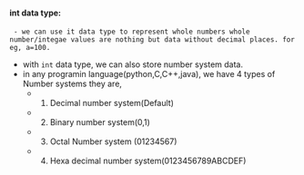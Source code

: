#### int data type:
     - we can use it data type to represent whole numbers whole number/integae values are nothing but data without decimal places. for eg, a=100.
     
- with `int` data type, we can also store number system data.
- in any programin language(python,C,C++,java), we have 4 types of Number systems they are,
   - 1. Decimal number system(Default)
    - 2. Binary number system(0,1)
     - 3. Octal Number system (01234567)
    - 4. Hexa decimal number system(0123456789ABCDEF)     
